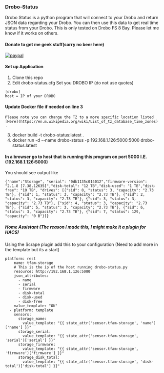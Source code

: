 ### Drobo-Status
Drobo Status is a python program that will connect to your Drobo and return JSON data regarding your Drobo. You can then use this data to get real time status from your Drobo. This is only tested on Drobo FS 8 Bay. Please let me know if it works on others. 

#### Donate to get me geek stuff(sorry no beer here)

[![paypal](https://www.paypalobjects.com/en_US/i/btn/btn_donateCC_LG.gif)](https://www.paypal.com/cgi-bin/webscr?cmd=_s-xclick&hosted_button_id=TWRQVYJWC77E6)

#### Set up Application
1. Clone this repo
2. Edit drobo-status.cfg Set you DROBO IP (do not use quotes)
```
[drobo]
host = IP of your DROBO
```
#### Update Docker file if needed on line 3
```
Please note you can change the TZ to a more specific location listed [Here](https://en.m.wikipedia.org/wiki/List_of_tz_database_time_zones) .
```


3. docker build -t drobo-status:latest .
4. docker run -d --name drobo-status -p 192.168.1.126:5000:5000 drobo-status:latest

#### In a browser go to host that is running this program on port 5000 I.E.(192.168.1.126:5000)
You should see output like 
```
{"name":"Storage", "serial": "0db1135c014012","firmware-version": "2.1.8 [7.38.12635]","disk-total": "12 TB","disk-used": "1 TB","disk-free": "10 TB", "drives": [{"sid": 0, "status": 3, "capacity": "2.73 TB"}, {"sid": 1, "status": 3, "capacity": "2.73 TB"}, {"sid": 2, "status": 3, "capacity": "2.73 TB"}, {"sid": 3, "status": 3, "capacity": "2.73 TB"}, {"sid": 4, "status": 3, "capacity": "2.73 TB"}, {"sid": 5, "status": 3, "capacity": "2.73 TB"}, {"sid": 6, "status": 3, "capacity": "2.73 TB"}, {"sid": 7, "status": 129, "capacity": "0 B"}]}
```

##### Home Assistant (The reason I made this, I might make it a plugin for HACS)
Using the Scrape plugin add this to your configuration (Need to add more in the template but its a start)

```
platform: rest
    name: tfam-storage
    # This is the ip of the host running drobo-status.py
    resource: http://192.168.1.126:5000
    json_attributes:
      - name
      - serial
      - firmware
      - disk-total
      - disk-used
      - disk-free
    value_template: "OK"
  - platform: template
    sensors:
      storage_name:
        value_template: "{{ state_attr('sensor.tfam-storage', 'name')['name'] }}"
      storage_serial:
        value_template: "{{ state_attr('sensor.tfam-storage', 'serial')['serial'] }}"
      storage_firmware:
        value_template: "{{ state_attr('sensor.tfam-storage', 'firmware')['firmware'] }}"
      storage_disk_total:
        value_template: "{{ state_attr('sensor.tfam-storage', 'disk-total')['disk-total'] }}"
```




